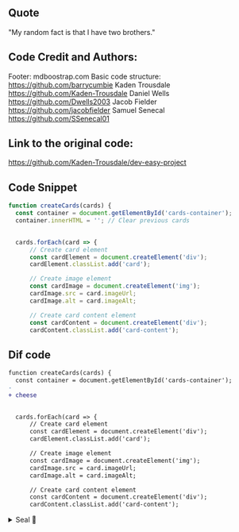## Quote
 "My random fact is that I have two brothers."

## Code Credit and Authors:

Footer: mdboostrap.com
Basic code structure: https://github.com/barrycumbie
Kaden Trousdale
https://github.com/Kaden-Trousdale
Daniel Wells
https://github.com/Dwells2003
Jacob Fielder
https://github.com/jacobfielder
Samuel Senecal
https://github.com/SSenecal01

## Link to the original code:
https://github.com/Kaden-Trousdale/dev-easy-project

## Code Snippet 
``` JavaScript
function createCards(cards) {
  const container = document.getElementById('cards-container');
  container.innerHTML = ''; // Clear previous cards
  

  cards.forEach(card => {
      // Create card element
      const cardElement = document.createElement('div');
      cardElement.classList.add('card');

      // Create image element
      const cardImage = document.createElement('img');
      cardImage.src = card.imageUrl;
      cardImage.alt = card.imageAlt;

      // Create card content element
      const cardContent = document.createElement('div');
      cardContent.classList.add('card-content');
```
## Dif code
``` diff JavaScript
function createCards(cards) {
  const container = document.getElementById('cards-container');
-
+ cheese
  

  cards.forEach(card => {
      // Create card element
      const cardElement = document.createElement('div');
      cardElement.classList.add('card');

      // Create image element
      const cardImage = document.createElement('img');
      cardImage.src = card.imageUrl;
      cardImage.alt = card.imageAlt;

      // Create card content element
      const cardContent = document.createElement('div');
      cardContent.classList.add('card-content');
```

<details> 
dev_easy was a fun project we had a group collab on to finish for Web Dev
<summary>
  Seal 🦭
</summary>
</details>
